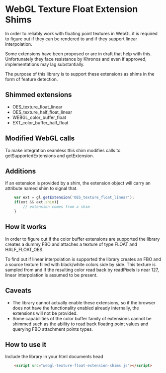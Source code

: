 WebGL Texture Float Extension Shims
===================================

In order to reliably work with floating point textures in WebGL it is required to figure out if they can be rendered to and if they support linear interpolation.

Some extensions have been proposed or are in draft that help with this. Unfortunately they face resistance by Khronos and even if approved, implementations may lag substantially.

The purpose of this library is to support these extensions as shims in the form of feature detection.

Shimmed extensions
------------------

 * OES_texture_float_linear
 * OES_texture_half_float_linear
 * WEBGL_color_buffer_float
 * EXT_color_buffer_half_float

Modified WebGL calls
--------------------

To make integration seamless this shim modifies calls to getSupportedExtensions and getExtension.

Additions
---------

If an extension is provided by a shim, the extension object will carry an attribute named shim to signal that.

```javascript
    var ext = gl.getExtension('OES_texture_float_linear');
    if(ext && ext.shim){
        // extension comes from a shim
    }

```

How it works
------------

In order to figure out if the color buffer extensions are supported the library creates a dummy FBO and attaches a texture of type FLOAT and HALF_FLOAT_OES.

To find out if linear interpolation is supported the library creates an FBO and a source texture filled with black/white colors side by side. This texture is sampled from and if the resulting color read back by readPixels is near 127, linear interpolation is assumed to be present.

Caveats
-------

 * The library cannot actually enable these extensions, so if the browser does not have the functionality enabled already internally, the extensions will not be provided.
 * Some capabilities of the color buffer family of extensions cannot be shimmed such as the ability to read back floating point values and querying FBO attachment points types.

How to use it
-------------

Include the library in your html documents head

```html
    <script src="webgl-texture-float-extension-shims.js"></script>
```
